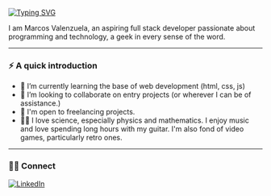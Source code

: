 [![Typing SVG](https://readme-typing-svg.demolab.com?font=Fira+Code&duration=4000&pause=4000&color=2BF721&repeat=false&width=435&lines=Hi+there!+Welcome+to+my+GitHub.+%F0%9F%91%8B%F0%9F%8F%BB)](https://git.io/typing-svg)

I am Marcos Valenzuela, an aspiring full stack developer passionate about programming and technology, a geek in every sense of the word.

---

### ⚡️ A quick introduction

- 🌱 I’m currently learning the base of web development (html, css, js)
- 👯 I’m looking to collaborate on entry projects (or wherever I can be of assistance.)
- 💼 I'm open to freelancing projects.
- 🤟🏻 I love science, especially physics and mathematics. I enjoy music and love spending long hours with my guitar. I'm also fond of video games, particularly retro ones.

---

### 🤝🏻 Connect

[![LinkedIn](https://img.shields.io/badge/LinkedIn-0077B5?style=for-the-badge&logo=linkedin&logoColor=white)](https://www.linkedin.com/in/marcos-valenzuela-coding)



<!--
**Dantalian5/Dantalian5** is a ✨ _special_ ✨ repository because its `README.md` (this file) appears on your GitHub profile.

Here are some ideas to get you started:

- 🔭 I’m currently working on ...
- 🌱 I’m currently learning ...
- 👯 I’m looking to collaborate on ...
- 🤔 I’m looking for help with ...
- 💬 Ask me about ...
- 📫 How to reach me: ...
- 😄 Pronouns: ...
- ⚡ Fun fact: ...
-->
